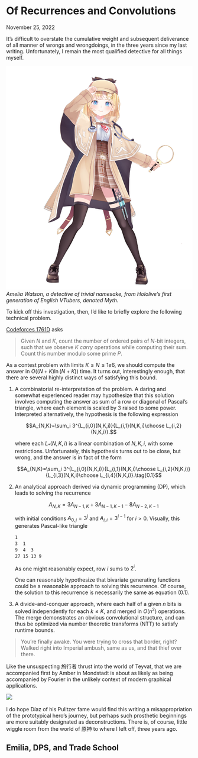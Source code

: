 # Of Recurrences and Convolutions

November 25, 2022

It’s difficult to overstate the cumulative weight and subsequent deliverance of all manner of wrongs and wrongdoings, in the three years since my last writing. Unfortunately, I remain the most qualified detective for all things myself.

![](2022-11-25-of-recurrences-and-convolutions.md-assets/amelia-watson.png)
*Amelia Watson, a detective of trivial namesake, from Hololive’s first generation of English VTubers, denoted *Myth*.*

To kick off this investigation, then, I’d like to briefly explore the following technical problem.

[Codeforces 1761D](https://codeforces.com/contest/1761/problem/D) asks

> Given $N$ and $K$, count the number of ordered pairs of $N$-bit integers, such that we observe $K$ *carry* operations while computing their sum. Count this number modulo some prime $P$.

As a contest problem with limits $K\leq N\leq 1e6$, we should compute the answer in $O((N+K)\ln(N+K))$ time. It turns out, interestingly enough, that there are several highly distinct ways of satisfying this bound.

1. A combinatorial re-interpretation of the problem. A daring and somewhat experienced reader may hypothesize that this solution involves computing the answer as sum of a row or diagonal of Pascal’s triangle, where each element is scaled by $3$ raised to some power. Interpreted alternatively, the hypothesis is the following expression

   $$A_{N,K}=\sum_i 3^{L_{i,0}(N,K,i)}{L_{i,1}(N,K,i)\choose L_{i,2}(N,K,i)}.$$

   where each $L_*(N,K,i)$ is a linear combination of $N,K,i$, with some restrictions. Unfortunately, this hypothesis turns out to be close, but wrong, and the answer is in fact of the form

   $$A_{N,K}=\sum_i 3^{L_{i,0}(N,K,i)}{L_{i,1}(N,K,i)\choose L_{i,2}(N,K,i)}{L_{i,3}(N,K,i)\choose L_{i,4}(N,K,i)}.\tag{0.1}$$

2. An analytical approach derived via dynamic programming (DP), which leads to solving the recurrence

   $$A_{N,K}=3A_{N-1,K}+3A_{N-1,K-1}-8A_{N-2,K-1}$$

	 with initial conditions $A_{0,j}=3^j$ and $A_{i,i}=3^{i-1}$ for $i>0$. Visually, this generates Pascal-like triangle
	 
	 ```txt
	 1
	 3  1
	 9  4  3
	 27 15 13 9
	 ```

	 As one might reasonably expect, row $i$ sums to $2^i$.

	 One can reasonably hypothesize that bivariate generating functions could be a reasonable approach to solving this recurrence. Of course, the solution to this recurrence is necessarily the same as equation $(0.1)$.

3. A divide-and-conquer approach, where each half of a given $n$ bits is solved independently for each $k\leq K$, and merged in $O(n^2)$ operations. The merge demonstrates an obvious convolutional structure, and can thus be optimized via number theoretic transforms (NTT) to satisfy runtime bounds.

> You’re finally awake. You were trying to cross that border, right? Walked right into Imperial ambush, same as us, and that thief over there.

Like the unsuspecting 旅行者 thrust into the world of Teyvat, that we are accompanied first by Amber in Mondstadt is about as likely as being accompanied by Fourier in the unlikely context of modern graphical applications.

![](2022-11-25-of-recurrences-and-convolutions.md-assets/2022-11-25-16-44-28.png)

I do hope Díaz of his Pulitzer fame would find this writing a misappropriation of the prototypical hero’s journey, but perhaps such prosthetic beginnings are more suitably designated as deconstructions. There is, of course, little wiggle room from the world of 原神 to where I left off, three years ago.

## Emilia, DPS, and Trade School
